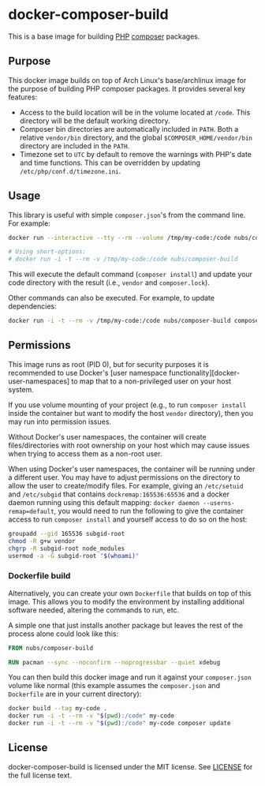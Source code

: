 # docker-composer-build
This is a base image for building [PHP][PHP] [composer] packages.

## Purpose
This docker image builds on top of Arch Linux's base/archlinux image for the
purpose of building PHP composer packages.  It provides several key features:

* Access to the build location will be in the volume located at `/code`.  This
  directory will be the default working directory.
* Composer bin directories are automatically included in `PATH`.  Both a
  relative `vendor/bin` directory, and the global `$COMPOSER_HOME/vendor/bin`
  directory are included in the `PATH`.
* Timezone set to `UTC` by default to remove the warnings with PHP's date and
  time functions.  This can be overridden by updating
  `/etc/php/conf.d/timezone.ini`.

## Usage
This library is useful with simple `composer.json`'s from the command line.
For example:

```bash
docker run --interactive --tty --rm --volume /tmp/my-code:/code nubs/composer-build

# Using short-options:
# docker run -i -t --rm -v /tmp/my-code:/code nubs/composer-build
```

This will execute the default command (`composer install`) and update your code
directory with the result (i.e., `vendor` and `composer.lock`).

Other commands can also be executed.  For example, to update dependencies:

```bash
docker run -i -t --rm -v /tmp/my-code:/code nubs/composer-build composer update
```

## Permissions
This image runs as root (PID 0), but for security purposes it is recommended to
use Docker's [user namespace functionality][docker-user-namespaces] to map that
to a non-privileged user on your host system.

If you use volume mounting of your project (e.g., to run `composer install`
inside the container but want to modify the host `vendor` directory), then you
may run into permission issues.

Without Docker's user namespaces, the container will create files/directories
with root ownership on your host which may cause issues when trying to access
them as a non-root user.

When using Docker's user namespaces, the container will be running under a
different user.  You may have to adjust permissions on the directory to allow
the user to create/modify files.  For example, giving an `/etc/setuid` and
`/etc/subgid` that contains `dockremap:165536:65536` and a docker daemon
running using this default mapping: `docker daemon --userns-remap=default`,
you would need to run the following to give the container access to run
`composer install` and yourself access to do so on the host:

```bash
groupadd --gid 165536 subgid-root
chmod -R g+w vendor
chgrp -R subgid-root node_modules
usermod -a -G subgid-root "$(whoami)"
```

### Dockerfile build
Alternatively, you can create your own `Dockerfile` that builds on top of this
image.  This allows you to modify the environment by installing additional
software needed, altering the commands to run, etc.

A simple one that just installs another package but leaves the rest of the
process alone could look like this:

```dockerfile
FROM nubs/composer-build

RUN pacman --sync --noconfirm --noprogressbar --quiet xdebug
```

You can then build this docker image and run it against your `composer.json`
volume like normal (this example assumes the `composer.json` and `Dockerfile`
are in your current directory):

```bash
docker build --tag my-code .
docker run -i -t --rm -v "$(pwd):/code" my-code
docker run -i -t --rm -v "$(pwd):/code" my-code composer update
```

## License
docker-composer-build is licensed under the MIT license.  See [LICENSE] for
the full license text.

[PHP]: http://php.net/ "PHP: Hypertext Preprocessor"
[composer]: https://getcomposer.org/
[docker-use-namespaces]: https://docs.docker.com/engine/reference/commandline/daemon/#daemon-user-namespace-options
[LICENSE]: https://github.com/nubs/docker-composer-build/blob/master/LICENSE
